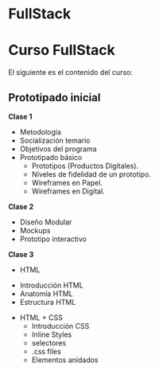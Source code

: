 FullStack
=======
# Curso FullStack
El siguiente es el contenido del curso:

## Prototipado inicial
**Clase 1**
- Metodología
- Socialización temario
- Objetivos del programa
- Prototipado básico
  * Prototipos (Productos Digitales).
  * Niveles de fidelidad de un prototipo.
  * Wireframes en Papel.
  * Wireframes en Digital.
  
**Clase 2**
- Diseño Modular
- Mockups
- Prototipo interactivo
 
 **Clase 3**
 - HTML
  * Introducción HTML
  * Anatomía HTML
  * Estructura HTML
- HTML + CSS
  * Introducción CSS
  * Inline Styles
  * selectores
  * .css files
  * Elementos anidados
